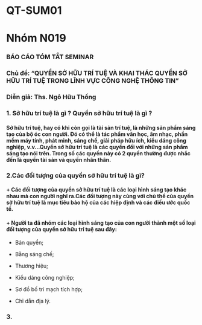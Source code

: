 # QT-SUM01
# Nhóm N019

### BÁO CÁO TÓM TẮT SEMINAR 
### Chủ đề: “QUYỀN SỞ HỮU TRÍ TUỆ VÀ KHAI THÁC QUYỀN SỞ HỮU TRÍ TUỆ TRONG LĨNH VỰC CÔNG NGHỆ THÔNG TIN”
### Diễn giả: Ths. Ngô Hữu Thống


### 1. Sở hữu trí tuệ là gì ? Quyền sở hữu trí tuệ là gì ?
#### Sở hữu trí tuệ, hay có khi còn gọi là tài sản trí tuệ, là những sản phẩm sáng tạo của bộ óc con người. Ðó có thể là tác phẩm văn học, âm nhạc, phần mềm máy tính, phát minh, sáng chế, giải pháp hữu ích, kiểu dáng công nghiệp, v.v...Quyền sở hữu trí tuệ là các quyền đối với những sản phẩm sáng tạo nói trên. Trong số các quyền này có 2 quyền thường được nhắc đến là quyền tài sản và quyền nhân thân.

### 2.Các đối tượng của quyền sở hữu trí tuệ là gì?
#### + Các đối tượng của quyền sở hữu trí tuệ là các loại hình sáng tạo khác nhau mà con người nghĩ ra.Các đối tượng này cùng với chủ thể của quyền sở hữu trí tuệ là mục tiêu bảo hộ của các hiệp định và các điều ước quốc tế.
#### + Người ta đã nhóm các loại hình sáng tạo của con người thành một số loại đối tượng của quyền sở hữu trí tuệ sau đây:

- Bản quyền;

- Bằng sáng chế;

- Thương hiệu;

- Kiểu dáng công nghiệp;

- Sơ đồ bố trí mạch tích hợp;

- Chỉ dẫn địa lý.

### 3.
